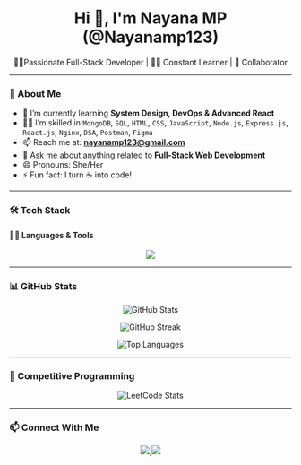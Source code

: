 <h1 align="center">Hi 👋, I'm Nayana MP (@Nayanamp123)</h1>
<p align="center"> 👩‍💻Passionate Full-Stack Developer | 👩‍💻 Constant Learner | 🤝 Collaborator</p>

---

### 👀 About Me

- 🌱 I’m currently learning **System Design, DevOps & Advanced React**
- 👩‍💻 I’m skilled in `MongoDB`, `SQL`, `HTML`, `CSS`, `JavaScript`, `Node.js`, `Express.js`, `React.js`, `Nginx`, `DSA`, `Postman`, `Figma`
- 📫 Reach me at: **nayanamp123@gmail.com**
- 💬 Ask me about anything related to **Full-Stack Web Development**
- 😄 Pronouns: She/Her
- ⚡ Fun fact: I turn ☕ into code!

---

### 🛠️ Tech Stack

#### 👩‍💻 Languages & Tools

<p align="center">
  <img src="https://skillicons.dev/icons?i=html,css,js,nodejs,express,react,mongodb,sql,nginx,figma,postman" />
</p>

---

### 📊 GitHub Stats

<p align="center">
  <img src="https://github-readme-stats.vercel.app/api?username=Nayanamp123&show_icons=true&theme=radical" alt="GitHub Stats" />
</p>

<p align="center">
  <img src="https://github-readme-streak-stats.herokuapp.com?user=Nayanamp123&theme=radical" alt="GitHub Streak" />
</p>

<p align="center">
  <img src="https://github-readme-stats.vercel.app/api/top-langs/?username=Nayanamp123&layout=compact&theme=radical" alt="Top Languages" />
</p>

---

### 🚀 Competitive Programming

<p align="center">
  <img src="https://leetcard.jacoblin.cool/Nayana_mp_?theme=dark&font=Karma&ext=heatmap" alt="LeetCode Stats" />
</p>

---

### 📫 Connect With Me

<p align="center">
  <a href="https://www.linkedin.com/in/nayana-mp-b8b32b285/">
    <img src="https://img.shields.io/badge/LinkedIn-blue?style=for-the-badge&logo=linkedin&logoColor=white"/>
  </a>
  <a href="https://leetcode.com/u/Nayana_mp_/">
    <img src="https://img.shields.io/badge/LeetCode-FFA116?style=for-the-badge&logo=leetcode&logoColor=black" />
  </a>

</p>
